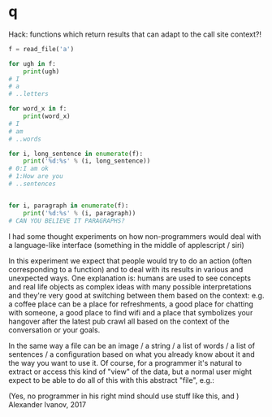 # q

Hack: functions which return results that can adapt to the call site context?!

```python
f = read_file('a')

for ugh in f:
    print(ugh)
# I 
# a
# ..letters

for word_x in f:
    print(word_x)
# I
# am
# ..words

for i, long_sentence in enumerate(f):
    print('%d:%s' % (i, long_sentence))
# 0:I am ok
# 1:How are you
# ..sentences


for i, paragraph in enumerate(f):
    print('%d:%s' % (i, paragraph))
# CAN YOU BELIEVE IT PARAGRAPHS?
```

I had some thought experiments on how non-programmers would deal with a language-like 
interface (something in the middle of applescript / siri)

In this experiment we expect that people would try to do an action (often corresponding to a function) and to deal with its results in various and unexpected ways. 
One explanation is: humans are used to see concepts and real life objects as complex ideas with many possible interpretations and they're very good at switching between them based on the context:
e.g. a coffee place can be a place for refreshments, a good place for chatting with someone, a good place to find wifi and a place that symbolizes your hangover after the latest pub crawl all based on the context of the conversation or your goals.

In the same way a file can be an image / a string / a list of words / a list of sentences / a configuration based on what you already know about it and the way you want to use it.
Of course, for a programmer it's natural to extract or access this kind of "view" of the data, but a normal user might expect to be able to do all of this with this abstract "file", e.g.:

(Yes, no programmer in his right mind should use stuff like this, and )
Alexander Ivanov, 2017
